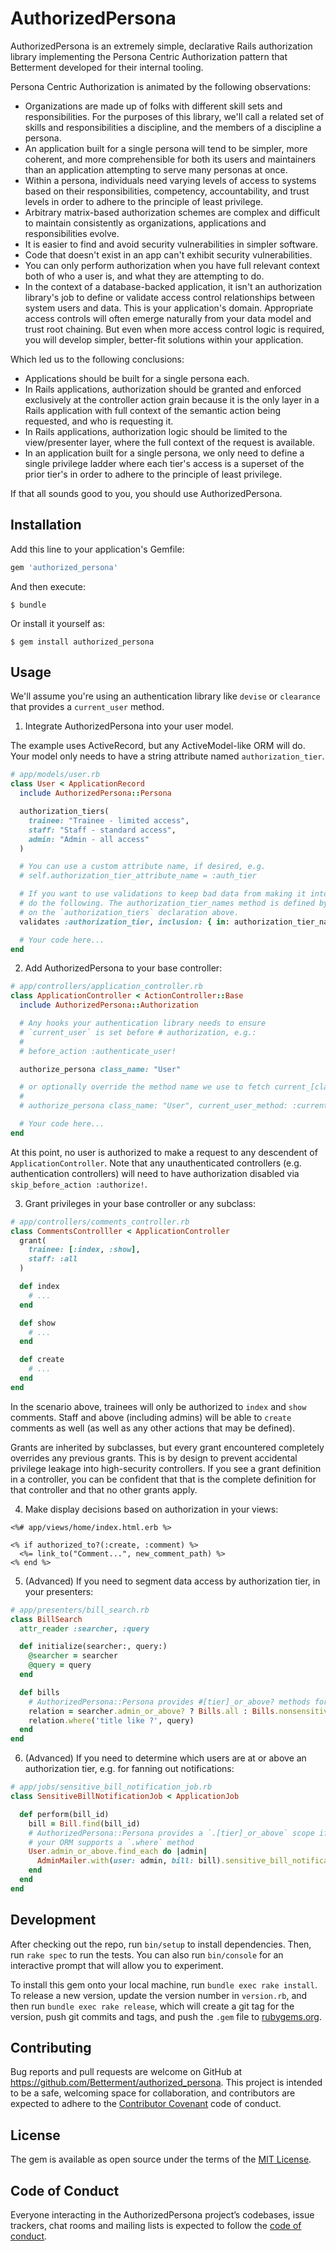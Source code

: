 # AuthorizedPersona

AuthorizedPersona is an extremely simple, declarative Rails
authorization library implementing the Persona Centric Authorization
pattern that Betterment developed for their internal tooling.

Persona Centric Authorization is animated by the following observations:

* Organizations are made up of folks with different skill sets and
  responsibilities. For the purposes of this library, we'll call a
related set of skills and responsibilities a discipline, and the members
of a discipline a persona.
* An application built for a single persona will tend to be simpler,
  more coherent, and more comprehensible for both its users and
maintainers than an application attempting to serve many personas at
once.
* Within a persona, individuals need varying levels of access to
  systems based on their responsibilities, competency, accountability,
and trust levels in order to adhere to the principle of least privilege.
* Arbitrary matrix-based authorization schemes are complex and difficult
  to maintain consistently as organizations, applications and
responsibilities evolve.
* It is easier to find and avoid security vulnerabilities in simpler
  software.
* Code that doesn't exist in an app can't exhibit security
  vulnerabilities.
* You can only perform authorization when you have full relevant context
  both of who a user is, and what they are attempting to do.
* In the context of a database-backed application, it isn't an
  authorization library's job to define or validate access control
relationships between system users and data. This is your application's
domain.  Appropriate access controls will often emerge naturally from
your data model and trust root chaining. But even when more access
control logic is required, you will develop simpler, better-fit
solutions within your application.

Which led us to the following conclusions:

* Applications should be built for a single persona each.
* In Rails applications, authorization should be granted and enforced
  exclusively at the controller action grain because it is the only
layer in a Rails application with full context of the semantic action
being requested, and who is requesting it.
* In Rails applications, authorization logic should be limited to the
  view/presenter layer, where the full context of the request is
available.
* In an application built for a single persona, we only need to define a
  single privilege ladder where each tier's access is a superset of
the prior tier's in order to adhere to the principle of least privilege.

If that all sounds good to you, you should use AuthorizedPersona.

## Installation

Add this line to your application's Gemfile:

```ruby
gem 'authorized_persona'
```

And then execute:

    $ bundle

Or install it yourself as:

    $ gem install authorized_persona

## Usage

We'll assume you're using an authentication library like `devise` or
`clearance` that provides a `current_user` method.

1.  Integrate AuthorizedPersona into your user model.

The example uses ActiveRecord, but any ActiveModel-like ORM will do.
Your model only needs to have a string attribute named
`authorization_tier`.

```ruby
# app/models/user.rb
class User < ApplicationRecord
  include AuthorizedPersona::Persona

  authorization_tiers(
    trainee: "Trainee - limited access",
    staff: "Staff - standard access",
    admin: "Admin - all access"
  )

  # You can use a custom attribute name, if desired, e.g.
  # self.authorization_tier_attribute_name = :auth_tier

  # If you want to use validations to keep bad data from making it into your table
  # do the following. The authorization_tier_names method is defined by AuthorizedPersona based
  # on the `authorization_tiers` declaration above.
  validates :authorization_tier, inclusion: { in: authorization_tier_names }

  # Your code here...
end
```

2. Add AuthorizedPersona to your base controller:

```ruby
# app/controllers/application_controller.rb
class ApplicationController < ActionController::Base
  include AuthorizedPersona::Authorization

  # Any hooks your authentication library needs to ensure
  # `current_user` is set before # authorization, e.g.:
  #
  # before_action :authenticate_user!

  authorize_persona class_name: "User"

  # or optionally override the method name we use to fetch current_[class_name] e.g.:
  #
  # authorize_persona class_name: "User", current_user_method: :current_fancy_user

  # Your code here...
end
```

At this point, no user is authorized to make a request to any descendent
of `ApplicationController`. Note that any unauthenticated controllers (e.g. authentication
controllers) will need to have authorization disabled via `skip_before_action :authorize!`.

3. Grant privileges in your base controller or any subclass:

```ruby
# app/controllers/comments_controller.rb
class CommentsControlller < ApplicationController
  grant(
    trainee: [:index, :show],
    staff: :all
  )

  def index
    # ...
  end

  def show
    # ...
  end

  def create
    # ...
  end
end
```

In the scenario above, trainees will only be authorized to `index` and
`show` comments. Staff and above (including admins) will be able to
`create` comments as well (as well as any other actions that may be
defined).

Grants are inherited by subclasses, but every grant encountered
completely overrides any previous grants. This is by design to prevent
accidental privilege leakage into high-security controllers. If you see
a grant definition in a controller, you can be confident that that is
the complete definition for that controller and that no other grants
apply.

4. Make display decisions based on authorization in your views:

```erb
<%# app/views/home/index.html.erb %>

<% if authorized_to?(:create, :comment) %>
  <%= link_to("Comment...", new_comment_path) %>
<% end %>
```

5. (Advanced) If you need to segment data access by authorization tier, in your
   presenters:

```ruby
# app/presenters/bill_search.rb
class BillSearch
  attr_reader :searcher, :query

  def initialize(searcher:, query:)
    @searcher = searcher
    @query = query
  end

  def bills
    # AuthorizedPersona::Persona provides #[tier]_or_above? methods for all defined tiers
    relation = searcher.admin_or_above? ? Bills.all : Bills.nonsensitive
    relation.where('title like ?', query)
  end
end
```

6. (Advanced) If you need to determine which users are at or above an
   authorization tier, e.g. for fanning out notifications:

```ruby
# app/jobs/sensitive_bill_notification_job.rb
class SensitiveBillNotificationJob < ApplicationJob

  def perform(bill_id)
    bill = Bill.find(bill_id)
    # AuthorizedPersona::Persona provides a `.[tier]_or_above` scope if
    # your ORM supports a `.where` method
    User.admin_or_above.find_each do |admin|
      AdminMailer.with(user: admin, bill: bill).sensitive_bill_notification.deliver_later
    end
  end
end
```

## Development

After checking out the repo, run `bin/setup` to install dependencies. Then, run `rake spec` to run the tests. You can also run `bin/console` for an interactive prompt that will allow you to experiment.

To install this gem onto your local machine, run `bundle exec rake install`. To release a new version, update the version number in `version.rb`, and then run `bundle exec rake release`, which will create a git tag for the version, push git commits and tags, and push the `.gem` file to [rubygems.org](https://rubygems.org).

## Contributing

Bug reports and pull requests are welcome on GitHub at https://github.com/Betterment/authorized_persona. This project is intended to be a safe, welcoming space for collaboration, and contributors are expected to adhere to the [Contributor Covenant](http://contributor-covenant.org) code of conduct.

## License

The gem is available as open source under the terms of the [MIT License](https://opensource.org/licenses/MIT).

## Code of Conduct

Everyone interacting in the AuthorizedPersona project’s codebases, issue trackers, chat rooms and mailing lists is expected to follow the [code of conduct](https://github.com/Betterment/authorized_persona/blob/master/CODE_OF_CONDUCT.md).
